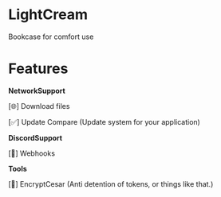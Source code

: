 # LightCream
 Bookcase for comfort use


# Features

**NetworkSupport**

[🌐] Download files

[✅] Update Compare (Update system for your application)



**DiscordSupport**

[📨] Webhooks

**Tools**

[🔐] EncryptCesar (Anti detention of tokens, or things like that.)


